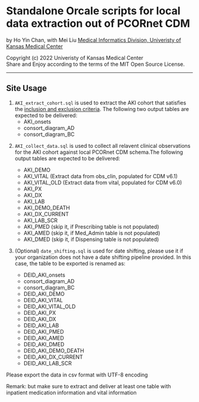 Standalone Orcale scripts for local data extraction out of PCORnet CDM
====================================================================

by Ho Yin Chan, with Mei Liu
[Medical Informatics Division, Univeristy of Kansas Medical Center][MI]

[MI]: http://informatics.kumc.edu/

Copyright (c) 2022 Univeristy of Kansas Medical Center  
Share and Enjoy according to the terms of the MIT Open Source License.

***

## Site Usage 

1. `AKI_extract_cohort.sql` is used to extract the AKI cohort that satisfies the [inclusion and exclusion criteria]. The following two output tables are expected to be delivered:      
      * AKI_onsets
      * consort_diagram_AD
      * consort_diagram_BC

[inclusion and exclusion criteria]: https://github.com/kumc-bmi/AKI_CDM/blob/master/report/AKI_CDM_EXT_VALID_p1_QA.Rmd


2. `AKI_collect_data.sql` is used to collect all relavent clinical observations for the AKI cohort against local PCORnet CDM schema.The following output tables are expected to be delivered:       
      * AKI_DEMO
      * AKI_VITAL (Extract data from obs_clin, populated for CDM v6.1)
      * AKI_VITAL_OLD (Extract data from vital, populated for CDM v6.0)      
      * AKI_PX
      * AKI_DX
      * AKI_LAB
      * AKI_DEMO_DEATH
      * AKI_DX_CURRENT
      * AKI_LAB_SCR 	  
      * AKI_PMED (skip it, if Prescribing table is not populated)
      * AKI_AMED (skip it, if Med_Admin table is not populated)
      * AKI_DMED (skip it, if Dispensing table is not populated)

3. (Optional) `date_shifting.sql` is used for date shifting, please use it if your organization does not have a date shifting pipeline provided. In this case, the table to be exported is renamed as:
      * DEID_AKI_onsets
      * consort_diagram_AD
      * consort_diagram_BC
      * DEID_AKI_DEMO
      * DEID_AKI_VITAL
      * DEID_AKI_VITAL_OLD 
      * DEID_AKI_PX
      * DEID_AKI_DX
      * DEID_AKI_LAB
      * DEID_AKI_PMED 
      * DEID_AKI_AMED
      * DEID_AKI_DMED
      * DEID_AKI_DEMO_DEATH
      * DEID_AKI_DX_CURRENT
      * DEID_AKI_LAB_SCR 

Please export the data in csv format with UTF-8 encoding

Remark: but make sure to extract and deliver at least one table with inpatient medication information and vital information